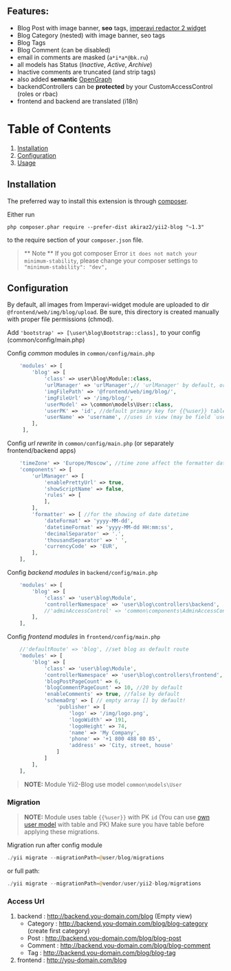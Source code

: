 ## Features:

* Blog Post with image banner, **seo** tags, [imperavi redactor 2 widget](https://github.com/yiidoc/yii2-redactor)
* Blog Category (nested) with image banner, seo tags
* Blog Tags
* Blog Comment (can be disabled)
* email in comments are masked (`a*i*a*@bk.ru`)
* all models has Status (_Inactive_, _Active_, _Archive_)
* Inactive comments are truncated (and strip tags)
* also added **semantic** [OpenGraph](http://ogp.me/)
* backendControllers can be **protected** by your CustomAccessControl (roles or rbac)
* frontend and backend are translated (i18n)



# Table of Contents
1. [Installation](#installation)
2. [Configuration](#configuration)
3. [Usage](#usage)



## Installation

The preferred way to install this extension is through [composer](http://getcomposer.org/download/).

Either run

```
php composer.phar require --prefer-dist akiraz2/yii2-blog "~1.3"
```


to the require section of your `composer.json` file.

> ** Note ** If you got composer Error `it does not match your minimum-stability`, please change your composer settings to `"minimum-stability": "dev",`

## Configuration

By default, all images from Imperavi-widget module are uploaded to dir `@frontend/web/img/blog/upload`.
Be sure, this directory is created manually with proper file permissions (chmod).

Add `'bootstrap' => [\user\blog\Bootstrap::class],` to your config (common/config/main.php)

Config *common* modules in `common/config/main.php`

```php
    'modules' => [
        'blog' => [
            'class' => user\blog\Module::class,
            'urlManager' => 'urlManager',// 'urlManager' by default, or maybe you can use own component urlManagerFrontend
            'imgFilePath' => '@frontend/web/img/blog/',
            'imgFileUrl' => '/img/blog/',
            'userModel' => \common\models\User::class,
            'userPK' => 'id', //default primary key for {{%user}} table
            'userName' => 'username', //uses in view (may be field `username` or `email` or `login`)
        ],
     ],    
```

Config *url rewrite* in `common/config/main.php` (or separately frontend/backend apps)
```php
    'timeZone' => 'Europe/Moscow', //time zone affect the formatter datetime format
    'components' => [
        'urlManager' => [
            'enablePrettyUrl' => true,
            'showScriptName' => false,
            'rules' => [               
            ],
        ],
        'formatter' => [ //for the showing of date datetime
            'dateFormat' => 'yyyy-MM-dd',
            'datetimeFormat' => 'yyyy-MM-dd HH:mm:ss',
            'decimalSeparator' => '.',
            'thousandSeparator' => ' ',
            'currencyCode' => 'EUR',
        ],
    ],
```

Config *backend modules* in `backend/config/main.php`

```php
    'modules' => [
        'blog' => [
            'class' => 'user\blog\Module',
            'controllerNamespace' => 'user\blog\controllers\backend',
            //'adminAccessControl' => 'common\components\AdminAccessControl', // null - by default 
        ],
    ],
```

Config *frontend modules* in `frontend/config/main.php`

```php
    //'defaultRoute' => 'blog', //set blog as default route
    'modules' => [
        'blog' => [
            'class' => 'user\blog\Module',
            'controllerNamespace' => 'user\blog\controllers\frontend',
            'blogPostPageCount' => 6,
            'blogCommentPageCount' => 10, //20 by default
            'enableComments' => true, //false by default
            'schemaOrg' => [ // empty array [] by default! 
                'publisher' => [
                    'logo' => '/img/logo.png',
                    'logoWidth' => 191,
                    'logoHeight' => 74,
                    'name' => 'My Company',
                    'phone' => '+1 800 488 80 85',
                    'address' => 'City, street, house'
                ]
            ]
        ],
    ],
```
> **NOTE:** Module Yii2-Blog use model `common\models\User`

### Migration

> **NOTE:** Module uses table `{{%user}}` with PK `id` (You can use [own user model](#user-model) with table and PK) Make sure you have table before applying these migrations.

Migration run after config module

```php
./yii migrate --migrationPath=@user/blog/migrations
```

or full path:

```php
./yii migrate --migrationPath=@vendor/user/yii2-blog/migrations
```


### Access Url
1. backend : http://backend.you-domain.com/blog (Empty view)
   - Category : http://backend.you-domain.com/blog/blog-category (create first category)
   - Post : http://backend.you-domain.com/blog/blog-post
   - Comment : http://backend.you-domain.com/blog/blog-comment
   - Tag : http://backend.you-domain.com/blog/blog-tag
2. frontend : http://you-domain.com/blog
